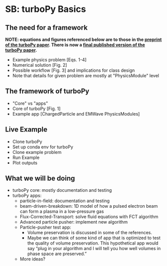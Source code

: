 SB: turboPy Basics
==================

The need for a framework
------------------------

**NOTE: equations and figures referenced below are to those in the [preprint of the turboPy paper](https://arxiv.org/pdf/2002.08842.pdf). There is now a [final published version of the turboPy paper](https://doi.org/10.1016/j.cpc.2020.107607).**

- Example physics problem [Eqs. 1-4]
- Numerical solution [Fig. 2]
- Possible workflow [Fig. 3] and implications for class design
- Note that details for given problem are mostly at "PhysicsModule" level

The framework of turboPy
------------------------

- "Core" vs "apps"
- Core of turboPy [Fig. 1]
- Example app [ChargedParticle and EMWave PhysicsModules]

Live Example
------------

- Clone turboPy
- Set up conda env for turboPy
- Clone example problem
- Run Example
- Plot outputs

What we will be doing
---------------------

- turboPy core: mostly documentation and testing
- turboPy apps:
    - particle-in-field: documentation and testing
    - beam-driven-breakdown: 1D model of how a pulsed electron beam can form a plasma in a low-pressure gas
    - Flux-Corrected-Transport: solve fluid equations with FCT algorithm
    - Advanced particle pusher: implement new algorithm
    - Particle-pusher test app:
        - Volume preservation is discussed in some of the references.
        - Maybe we can think of some kind of app that is optimized to test the quality of volume preservation.  This hypothetical app would say “plug in your algorithm and I will tell you how well volumes in phase space are preserved.”
    - More ideas?
